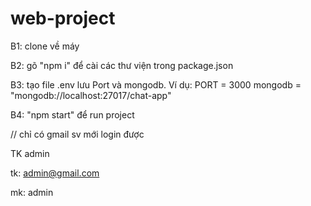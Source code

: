 # web-project
B1: clone về máy

B2: gõ "npm i" để cài các thư viện trong package.json

B3: tạo file .env lưu Port và mongodb.
Ví dụ: PORT = 3000
mongodb = "mongodb://localhost:27017/chat-app"

B4: "npm start" để run project

// chỉ có gmail sv mới login được

TK admin

tk: admin@gmail.com

mk: admin
